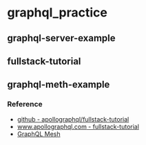 # graphql_practice

## graphql-server-example

## fullstack-tutorial

## graphql-meth-example

### Reference

- [github - apollographql/fullstack-tutorial](https://github.com/apollographql/fullstack-tutorial)
- [www.apollographql.com - fullstack-tutorial](https://www.apollographql.com/docs/tutorial/introduction/)
- [GraphQL Mesh](https://graphql-mesh.com/docs/getting-started/introduction)